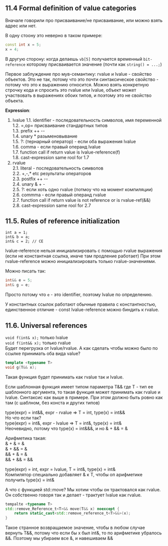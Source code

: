 ## 11.4 Formal definition of value categories

Вначале говорили про присваивание/не присваивание, или можно взять адрес или нет.  

В одну стоону это неверно в таком примере:

```cpp
const int x = 5;
x = 4;
```

В другую сторону: когда делаешь `vb[5]` получается временный `bit-reference` которому присваивается значение (почти как `string() = ...;`)

Первое заблуждение про мув-семантику: rvalue и lvalue - свойство объектов. Это не так, потому что это почти синтаксическое свойство - потому что это к выражению относится. Можно взять конкретную строчку кода и спросить это rvalue или lvalue, объект может участвовать в выражениях обоих типов, и поэтому это не свойство объекта.  

**Expression**:
1. lvalue
  1.1. identifier - последовательность символов, имя переменной  
  1.2. =,op= присваивание стандартных типов  
  1.3. prefix ++ --  
  1.4. unary * разыменовывание  
  1.5. ?: (тернарный оператор) - если оба выражения lvalue  
  1.6. comma - если правый операнд lvalue  
  1.7. function call if return value is lvalue-reference(f)  
  1.8. cast-expression same rool for 1.7  
2. rvalue  
  2.1. literal - последовательность символов  
  2.2. +,-,* etc результаты операторов  
  2.3. postfix ++ --  
  2.4. unary & + -  
  2.5. ?: если хоть одно rvalue (потмоу что на момент компиляции)  
  2.6. commma - если правый операнд rvalue  
  2.7. function call if return value is not reference or is rvalue-ref(&&)  
  2.8. cast-expression same rool for 2.7  

## 11.5. Rules of reference initialization

```cp
int a = 1;
int& b = a;
int& c = 2; // CE

```
lvalue-reference нельзя инициализировать с помощью rvalue выражения (если не константная ссылка, иначе там продление работает)
При этом rvalue-reference можно инициализировать только rvalue-значениями.  

Можно писать так:
```cpp
int&& e = 5;
int& g = e;
```
Просто потому что `e` - это identifier, поэтому lvalue по определению.  

У константных ссылок работают обычные правила с константностью, единственное отличие - const lvalue-reference можно биндить к rvalue.  

## 11.6. Universal references

`void f(int& x);` только lvalue   
`void f(int&& x);` только rvalue  
Будет перегрузка от lvalue/rvalue. А как сделать чтобы можно было по ссылке принимать оба вида value?   

```cpp
template <typename T>
void g(T&& x);
```
Такая функция будет принимать как rvalue так и lvalue.   

Если шаблонная функция имеет типом параметра T&& где T - тип ее шаблонного аргумента, то такая функция может принимать как rvalue и lvalue. Синтаксис как выше в примере. При этом должно быть ровно как там (с шаблном, без конста и других типов)  

type(expr) = int&&, expr - rvalue => T = int, type(x) = int&&  
Но что если так?    
type(expr) = int&, expr - lvalue => T = int&, type(x) = int&   
Неочевидно, потому что type(x) = int&&&, и но & + && = &  
  
Арифметика такая:  
& + & = &  
& + && = &  
&& + & = &  
&& + && = &&  

type(expr) = int, expr = lvalue, T = int&, type(x) = int&  
Компилятор специально добавляет & к Т, чтобы оп арифметике получить type(x) = int&

А что с функцией std::move? Мы хотим чтобы он трактовался как rvalue. Он собственно говоря так и делает - трактует lvalue как rvalue. 

```cpp
tempalte <typename T>
std::remove_Reference_t<T>&& move(T&& x) noexcept {
    return static_cast<std::remove_reference_t<T>&&>(x);
}

```
Такое странное возвращаемое значение, чтобы в любом случае вернуть T&&, потому что если бы x был int&, то по арифметике убралось &&. Поэтому мы убираем все &, и навешиваем &&



